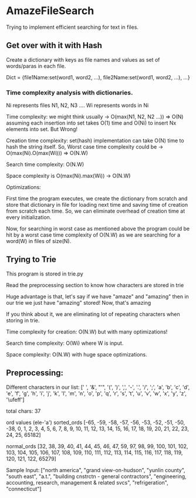 # AmazeFileSearch
Trying to implement efficient searching for text in files.

## Get over with it with Hash
Create a dictionary with keys as file names and values as set of words/paras in each file.

Dict = {file1Name:set(word1, word2, ...), file2Name:set(word1, word2, ...), ...}

### Time complexity analysis with dictionaries.

Ni represents files N1, N2, N3 ....
Wi represents words in Ni

Time complexity: we might think usually -> O(max(N1, N2, N2 ...)) => O(N) assuming each insertion into set takes O(1) time and O(Ni) to insert Nx elements into set. But Wrong!

Creation time complexity: set(hash) implementation can take O(N) time to hash the string itself. So, Worst case time complexity could be -> O(max(Ni).O(max(Wi))) => O(N.W)

Search time complexity: O(N.W)

Space complexity is O(max(Ni).max(Wi)) -> O(N.W)

Optimizations:

First time the program executes, we create the dictionary from scratch and store that dictionary in file for loading next time and saving time of creation from scratch each time. So, we can eliminate overhead of creation time at every initialization.

Now, for searching in worst case as mentioned above the program could be hit by a worst case time complexity of O(N.W) as we are searching for a word(W) in files of size(N).

## Trying to Trie
This program is stored in trie.py

Read the preprocessing section to know how characters are stored in trie

Huge advantage is that, let's say if we have "amaze" and "amazing" then in our trie we just have "amazing" stored! Now, that's amazing

If you think about it, we are eliminating lot of repeating characters when storing in trie.

Time complexity for creation: O(N.W) but with many optimizations!

Search time complexity: O(Wi) where W is input.

Space complexity: O(N.W) with huge space optimizations.



## Preprocessing:

Different characters in our list:
[' ', '&', "'", '(', ')', ',', '-', '.', '/', ';', 'a', 'b', 'c', 'd', 'e', 'f', 'g', 'h', 'i', 'j', 'k', 'l', 'm', 'n', 'o', 'p', 'q', 'r', 's', 't', 'u', 'v', 'w', 'x', 'y', 'z', '\ufeff']

total chars: 37

ord values (ele-'a')
sorted_ords
[-65, -59, -58, -57, -56, -53, -52, -51, -50, -38, 0, 1, 2, 3, 4, 5, 6, 7, 8, 9, 10, 11, 12, 13, 14, 15, 16, 17, 18, 19, 20, 21, 22, 23, 24, 25, 65182]

normal_ords
[32, 38, 39, 40, 41, 44, 45, 46, 47, 59, 97, 98, 99, 100, 101, 102, 103, 104, 105, 106, 107, 108, 109, 110, 111, 112, 113, 114, 115, 116, 117, 118, 119, 120, 121, 122, 65279]

Sample Input:
["north america", "grand view-on-hudson", "yunlin county", "south east", "a.t.", "building cnstrctn - general contractors", "engineering, accounting, research, management & related svcs", "refrigeration", "connecticut"]

